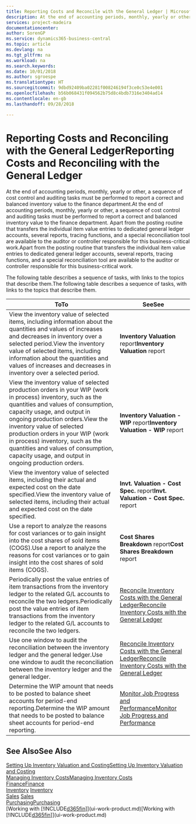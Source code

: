 ```yaml
---
title: Reporting Costs and Reconcile with the General Ledger | Microsoft Docs
description: At the end of accounting periods, monthly, yearly or other, a sequence of cost control and auditing tasks must be performed to report a correct and balanced inventory value to the finance department. Apart from the posting routine that transfers the individual item value entries to dedicated general ledger accounts, several reports, tracing functions, and a special reconciliation tool are available to the auditor or controller responsible for this business-critical work.
services: project-madeira
documentationcenter: 
author: SorenGP
ms.service: dynamics365-business-central
ms.topic: article
ms.devlang: na
ms.tgt_pltfrm: na
ms.workload: na
ms.search.keywords: 
ms.date: 10/01/2018
ms.author: sgroespe
ms.translationtype: HT
ms.sourcegitcommit: 9dbd92409ba02281f008246194f3ce0c53e4e001
ms.openlocfilehash: b56b068431f094562b75d8c4bdb7316e3404ad14
ms.contentlocale: en-gb
ms.lasthandoff: 09/28/2018

---
```

# <a name="reporting-costs-and-reconciling-with-the-general-ledger"></a><span data-ttu-id="58822-104">Reporting Costs and Reconciling with the General Ledger</span><span class="sxs-lookup"><span data-stu-id="58822-104">Reporting Costs and Reconciling with the General Ledger</span></span>
<span data-ttu-id="58822-105">At the end of accounting periods, monthly, yearly or other, a sequence of cost control and auditing tasks must be performed to report a correct and balanced inventory value to the finance department.</span><span class="sxs-lookup"><span data-stu-id="58822-105">At the end of accounting periods, monthly, yearly or other, a sequence of cost control and auditing tasks must be performed to report a correct and balanced inventory value to the finance department.</span></span> <span data-ttu-id="58822-106">Apart from the posting routine that transfers the individual item value entries to dedicated general ledger accounts, several reports, tracing functions, and a special reconciliation tool are available to the auditor or controller responsible for this business-critical work.</span><span class="sxs-lookup"><span data-stu-id="58822-106">Apart from the posting routine that transfers the individual item value entries to dedicated general ledger accounts, several reports, tracing functions, and a special reconciliation tool are available to the auditor or controller responsible for this business-critical work.</span></span>  

 <span data-ttu-id="58822-107">The following table describes a sequence of tasks, with links to the topics that describe them.</span><span class="sxs-lookup"><span data-stu-id="58822-107">The following table describes a sequence of tasks, with links to the topics that describe them.</span></span>   

|<span data-ttu-id="58822-108">**To**</span><span class="sxs-lookup"><span data-stu-id="58822-108">**To**</span></span>|<span data-ttu-id="58822-109">**See**</span><span class="sxs-lookup"><span data-stu-id="58822-109">**See**</span></span>|  
|------------|-------------|  
|<span data-ttu-id="58822-110">View the inventory value of selected items, including information about the quantities and values of increases and decreases in inventory over a selected period.</span><span class="sxs-lookup"><span data-stu-id="58822-110">View the inventory value of selected items, including information about the quantities and values of increases and decreases in inventory over a selected period.</span></span>|<span data-ttu-id="58822-111">**Inventory Valuation** report</span><span class="sxs-lookup"><span data-stu-id="58822-111">**Inventory Valuation** report</span></span>|  
|<span data-ttu-id="58822-112">View the inventory value of selected production orders in your WIP (work in process) inventory, such as the quantities and values of consumption, capacity usage, and output in ongoing production orders.</span><span class="sxs-lookup"><span data-stu-id="58822-112">View the inventory value of selected production orders in your WIP (work in process) inventory, such as the quantities and values of consumption, capacity usage, and output in ongoing production orders.</span></span>|<span data-ttu-id="58822-113">**Inventory Valuation - WIP** report</span><span class="sxs-lookup"><span data-stu-id="58822-113">**Inventory Valuation - WIP** report</span></span>|  
|<span data-ttu-id="58822-114">View the inventory value of selected items, including their actual and expected cost on the date specified.</span><span class="sxs-lookup"><span data-stu-id="58822-114">View the inventory value of selected items, including their actual and expected cost on the date specified.</span></span>|<span data-ttu-id="58822-115">**Invt. Valuation - Cost Spec.** report</span><span class="sxs-lookup"><span data-stu-id="58822-115">**Invt. Valuation - Cost Spec.** report</span></span>|  
|<span data-ttu-id="58822-116">Use a report to analyze the reasons for cost variances or to gain insight into the cost shares of sold items (COGS).</span><span class="sxs-lookup"><span data-stu-id="58822-116">Use a report to analyze the reasons for cost variances or to gain insight into the cost shares of sold items (COGS).</span></span>|<span data-ttu-id="58822-117">**Cost Shares Breakdown** report</span><span class="sxs-lookup"><span data-stu-id="58822-117">**Cost Shares Breakdown** report</span></span>|  
|<span data-ttu-id="58822-118">Periodically post the value entries of item transactions from the inventory ledger to the related G/L accounts to reconcile the two ledgers.</span><span class="sxs-lookup"><span data-stu-id="58822-118">Periodically post the value entries of item transactions from the inventory ledger to the related G/L accounts to reconcile the two ledgers.</span></span>|[<span data-ttu-id="58822-119">Reconcile Inventory Costs with the General Ledger</span><span class="sxs-lookup"><span data-stu-id="58822-119">Reconcile Inventory Costs with the General Ledger</span></span>](finance-how-to-post-inventory-costs-to-the-general-ledger.md)|  
|<span data-ttu-id="58822-120">Use one window to audit the reconciliation between the inventory ledger and the general ledger.</span><span class="sxs-lookup"><span data-stu-id="58822-120">Use one window to audit the reconciliation between the inventory ledger and the general ledger.</span></span>|[<span data-ttu-id="58822-121">Reconcile Inventory Costs with the General Ledger</span><span class="sxs-lookup"><span data-stu-id="58822-121">Reconcile Inventory Costs with the General Ledger</span></span>](finance-how-to-post-inventory-costs-to-the-general-ledger.md)|  
|<span data-ttu-id="58822-122">Determine the WIP amount that needs to be posted to balance sheet accounts for period-end reporting.</span><span class="sxs-lookup"><span data-stu-id="58822-122">Determine the WIP amount that needs to be posted to balance sheet accounts for period-end reporting.</span></span>|[<span data-ttu-id="58822-123">Monitor Job Progress and Performance</span><span class="sxs-lookup"><span data-stu-id="58822-123">Monitor Job Progress and Performance</span></span>](projects-how-monitor-progress-performance.md)|

## <a name="see-also"></a><span data-ttu-id="58822-124">See Also</span><span class="sxs-lookup"><span data-stu-id="58822-124">See Also</span></span>  
[<span data-ttu-id="58822-125">Setting Up Inventory Valuation and Costing</span><span class="sxs-lookup"><span data-stu-id="58822-125">Setting Up Inventory Valuation and Costing</span></span>](finance-set-up-inventory-valuation-and-costing.md)  
[<span data-ttu-id="58822-126">Managing Inventory Costs</span><span class="sxs-lookup"><span data-stu-id="58822-126">Managing Inventory Costs</span></span>](finance-manage-inventory-costs.md)  
[<span data-ttu-id="58822-127">Finance</span><span class="sxs-lookup"><span data-stu-id="58822-127">Finance</span></span>](finance.md)  
<span data-ttu-id="58822-128">[Inventory](inventory-manage-inventory.md) </span><span class="sxs-lookup"><span data-stu-id="58822-128">[Inventory](inventory-manage-inventory.md) </span></span>  
<span data-ttu-id="58822-129">[Sales](sales-manage-sales.md) </span><span class="sxs-lookup"><span data-stu-id="58822-129">[Sales](sales-manage-sales.md) </span></span>  
[<span data-ttu-id="58822-130">Purchasing</span><span class="sxs-lookup"><span data-stu-id="58822-130">Purchasing</span></span>](purchasing-manage-purchasing.md)  
<span data-ttu-id="58822-131">[Working with [!INCLUDE[d365fin](includes/d365fin_md.md)]](ui-work-product.md)</span><span class="sxs-lookup"><span data-stu-id="58822-131">[Working with [!INCLUDE[d365fin](includes/d365fin_md.md)]](ui-work-product.md)</span></span>

